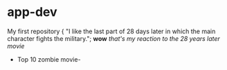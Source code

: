 # app-dev
My first repository
{
"I like the last part of 28 days later in which the main character fights the military."; 
**wow** *that's my reaction to the 28 years later movie* 
- Top 10 zombie movie-
  
